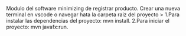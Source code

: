 Modulo del software minimizing de registrar producto.
Crear una nueva terminal en vscode o navegar hata la carpeta raiz del proyecto >
1.Para instalar las dependencias del proyecto: mvn install.
2.Para iniciar el proyecto: mvn javafx:run.

